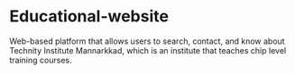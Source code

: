 # Educational-website
Web-based platform that allows users to search, contact, and know about Technity Institute Mannarkkad, which is an institute that teaches chip level training courses.

